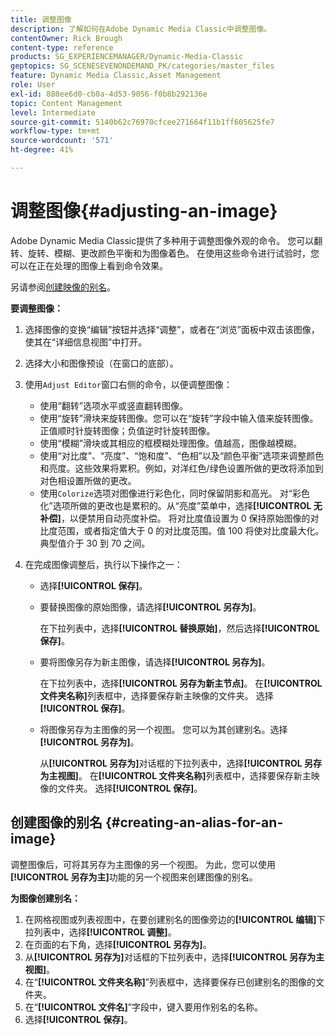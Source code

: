 ```yaml
---
title: 调整图像
description: 了解如何在Adobe Dynamic Media Classic中调整图像。
contentOwner: Rick Brough
content-type: reference
products: SG_EXPERIENCEMANAGER/Dynamic-Media-Classic
geptopics: SG_SCENESEVENONDEMAND_PK/categories/master_files
feature: Dynamic Media Classic,Asset Management
role: User
exl-id: 880ee6d0-cb0a-4d53-9056-f0b8b292136e
topic: Content Management
level: Intermediate
source-git-commit: 5140b62c76970cfcee271664f11b1ff605625fe7
workflow-type: tm+mt
source-wordcount: '571'
ht-degree: 41%

---
```


# 调整图像{#adjusting-an-image}

Adobe Dynamic Media Classic提供了多种用于调整图像外观的命令。 您可以翻转、旋转、模糊、更改颜色平衡和为图像着色。 在使用这些命令进行试验时，您可以在正在处理的图像上看到命令效果。

另请参阅[创建映像的别名](adjusting-image.md#creating_an_alias_for_an_image)。

**要调整图像：**

1. 选择图像的变换“编辑”按钮并选择“调整”，或者在“浏览”面板中双击该图像，使其在“详细信息视图”中打开。
1. 选择大小和图像预设（在窗口的底部）。
1. 使用`Adjust Editor`窗口右侧的命令，以便调整图像：

   * 使用“翻转”选项水平或竖直翻转图像。
   * 使用“旋转”滑块来旋转图像。您可以在“旋转”字段中输入值来旋转图像。正值顺时针旋转图像；负值逆时针旋转图像。
   * 使用“模糊”滑块或其相应的框模糊处理图像。值越高，图像越模糊。
   * 使用“对比度”、“亮度”、“饱和度”、“色相”以及“颜色平衡”选项来调整颜色和亮度。这些效果将累积。例如，对洋红色/绿色设置所做的更改将添加到对色相设置所做的更改。
   * 使用`Colorize`选项对图像进行彩色化，同时保留阴影和高光。 对“彩色化”选项所做的更改也是累积的。从“亮度”菜单中，选择&#x200B;**[!UICONTROL 无补偿]**，以便禁用自动亮度补偿。 将对比度值设置为 0 保持原始图像的对比度范围，或者指定值大于 0 的对比度范围。值 100 将使对比度最大化。典型值介于 30 到 70 之间。

1. 在完成图像调整后，执行以下操作之一：

   * 选择&#x200B;**[!UICONTROL 保存]**。

   * 要替换图像的原始图像，请选择&#x200B;**[!UICONTROL 另存为]**。

     在下拉列表中，选择&#x200B;**[!UICONTROL 替换原始]**，然后选择&#x200B;**[!UICONTROL 保存]**。

   * 要将图像另存为新主图像，请选择&#x200B;**[!UICONTROL 另存为]**。

     在下拉列表中，选择&#x200B;**[!UICONTROL 另存为新主节点]**。
在&#x200B;**[!UICONTROL 文件夹名称]**&#x200B;列表框中，选择要保存新主映像的文件夹。
选择&#x200B;**[!UICONTROL 保存]**。

   * 将图像另存为主图像的另一个视图。 您可以为其创建别名。选择&#x200B;**[!UICONTROL 另存为]**。

     从&#x200B;**[!UICONTROL 另存为]**&#x200B;对话框的下拉列表中，选择&#x200B;**[!UICONTROL 另存为主视图]**。
在&#x200B;**[!UICONTROL 文件夹名称]**&#x200B;列表框中，选择要保存新主映像的文件夹。
选择&#x200B;**[!UICONTROL 保存]**。

## 创建图像的别名 {#creating-an-alias-for-an-image}

调整图像后，可将其另存为主图像的另一个视图。 为此，您可以使用&#x200B;**[!UICONTROL 另存为主]**&#x200B;功能的另一个视图来创建图像的别名。

**为图像创建别名：**

1. 在网格视图或列表视图中，在要创建别名的图像旁边的&#x200B;**[!UICONTROL 编辑]**&#x200B;下拉列表中，选择&#x200B;**[!UICONTROL 调整]**。
1. 在页面的右下角，选择&#x200B;**[!UICONTROL 另存为]**。
1. 从&#x200B;**[!UICONTROL 另存为]**&#x200B;对话框的下拉列表中，选择&#x200B;**[!UICONTROL 另存为主视图]**。
1. 在“**[!UICONTROL 文件夹名称]**”列表框中，选择要保存已创建别名的图像的文件夹。
1. 在“**[!UICONTROL 文件名]**”字段中，键入要用作别名的名称。
1. 选择&#x200B;**[!UICONTROL 保存]**。
